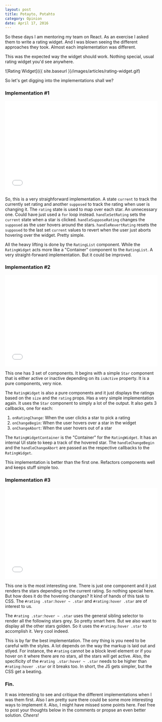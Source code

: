 ```yaml
---
layout: post
title: Potayto, Potahto
category: Opinion
date: April 17, 2016
---
```


So these days I am mentoring my team on React. As an exercise I asked them to write a rating widget. And I was blown seeing the different approaches they took. Almost each implementation was different.

This was the expected way the widget should work. Nothing special, usual rating widget you'd see anywhere.

![Rating Widget]({{ site.baseurl }}/images/articles/rating-widget.gif)

So let's get digging into the implementations shall we?

### Implementation #1

<iframe width="100%" height="300" src="//jsfiddle.net/nayaabkhan/65e1vmgu/3/embedded/js,html,css,result/dark/" allowfullscreen="allowfullscreen" frameborder="0"></iframe>

So, this is a very straighforward implementation. A state `current` to track the currently set rating and another `supposed` to track the rating when user is changing it. The `rating` state is used to map over each star. An unnecessary one. Could have just used a `for` loop instead. `handleSetRating` sets the `current` state when a star is clicked. `handleSupposeRating` changes the `supposed` as the user hovers around the stars. `handleRevertRating` resets the `supposed` to the last set `current` values to revert when the user just aborts hovering over the widget. Pretty simple.

All the heavy lifting is done by the `RatingList` component. While the `RatingWidget` acts more like a "Container" component to the `RatingList`. A very straight-forward implementation. But it could be improved.


### Implementation #2

<iframe width="100%" height="300" src="//jsfiddle.net/nayaabkhan/etjortLt/6/embedded/js,html,css,result/dark/" allowfullscreen="allowfullscreen" frameborder="0"></iframe>

This one has 3 set of components. It begins with a simple `Star` component that is either active or inactive depending on its `isActive` property. It is a pure components, very nice.

The `RatingWidget` is also a pure components and it just displays the ratings based on the `size` and the `rating` props. Has a very simple implementation again. It uses the `Star` component to simply a lot of the output. It also gets 3 callbacks, one for each:

1. `onRatingChange`: When the user clicks a star to pick a rating
2. `onChangeBegin`: When the user hovers over a star in the widget
3. `onChangeAbort`: When the user hovers out of a star

The `RatingWidgetContainer` is the "Container" for the `RatingWidget`. It has an internal UI state to keep a track of the hovered star. The `handleChangeBegin` and the `handleChangeAbort` are passed as the respective callbacks to the `RatingWidget`.

This implementation is better than the first one. Refactors components well and keeps stuff simple too.


### Implementation #3

<iframe width="100%" height="300" src="//jsfiddle.net/nayaabkhan/ckv51k1j/1/embedded/js,html,css,result/dark/" allowfullscreen="allowfullscreen" frameborder="0"></iframe>

This one is the most interesting one. There is just one component and it just renders the stars depending on the current rating. So nothing special here. But how does it do the hovering changes? It kind of hands of this task to CSS. The `#rating .star:hover ~ .star` and `#rating:hover .star` are of interest to us.

The `#rating .star:hover ~ .star` uses the general sibling selector to render all the following stars grey. So pretty smart here. But we also want to display all the other stars golden. So it uses the `#rating:hover .star` to accomplish it. Very cool indeed.

This is by far the best implementation. The ony thing is you need to be careful with the styles. A lot depends on the way the markup is laid out and stlyed. For instance, the `#rating` cannot be a block level element or if you hover on it where there are no stars, all the stars will get active. Also, the specificity of the `#rating .star:hover ~ .star` needs to be higher than `#rating:hover .star` or it breaks too. In short, the JS gets simpler, but the CSS get a beating.

### Fin.

It was interesting to see and critique the different implementations when I was them first. Also I am pretty sure there could be some more interesting ways to implement it. Also, I might have missed some points here. Feel free to post your thoughts below in the comments or propse an even better solution. _Cheers!_
